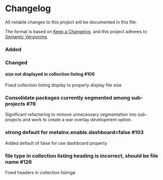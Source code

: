 # Changelog
All notable changes to this project will be documented in this file.

The format is based on [Keep a Changelog](https://keepachangelog.com/en/1.0.0/),
and this project adheres to [Semantic Versioning](https://semver.org/spec/v2.0.0.html).

### Added

### Changed

#### size not displayed in collection listing #106

Fixed collection listing display to properly display file size

### Consolidate packages currently segmented among sub-projects #76

Significant refactoring to remove unnecessary segmentation into sub-projects and work to create a war overlay development option.

### strong default for metalnx.enable.dashboard=false #103

Added default of false for use dashboard property

### file type in collection listing heading is incorrect, should be file name #126

Fixed headers in collection listingø


